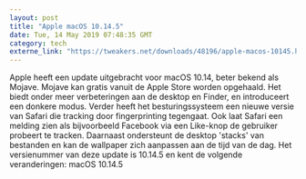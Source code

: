 ```yaml
---
layout: post
title: "Apple macOS 10.14.5"
date: Tue, 14 May 2019 07:48:35 GMT
category: tech
externe_link: "https://tweakers.net/downloads/48196/apple-macos-10145.html"
---
```


Apple heeft een update uitgebracht voor macOS 10.14, beter bekend als Mojave. Mojave kan gratis vanuit de Apple Store worden opgehaald. Het biedt onder meer verbeteringen aan de desktop en Finder, en introduceert een donkere modus. Verder heeft het besturingssysteem een nieuwe versie van Safari die tracking door fingerprinting tegengaat. Ook laat Safari een melding zien als bijvoorbeeld Facebook via een Like-knop de gebruiker probeert te tracken. Daarnaast ondersteunt de desktop 'stacks' van bestanden en kan de wallpaper zich aanpassen aan de tijd van de dag. Het versienummer van deze update is 10.14.5 en kent de volgende veranderingen: macOS 10.14.5<img src="http://feeds.feedburner.com/~r/tweakers/mixed/~4/aoFzi6HGbdY" height="1" width="1" alt=""/>
